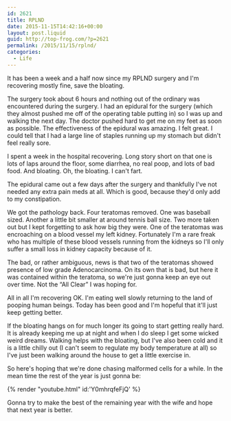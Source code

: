 ```yaml
---
id: 2621
title: RPLND
date: 2015-11-15T14:42:16+00:00
layout: post.liquid
guid: http://top-frog.com/?p=2621
permalink: /2015/11/15/rplnd/
categories:
  - Life
---
```

It has been a week and a half now since my RPLND surgery and I'm recovering mostly fine, save the bloating.

The surgery took about 6 hours and nothing out of the ordinary was encountered during the surgery. I had an epidural for the surgery (which they almost pushed me off of the operating table putting in) so I was up and walking the next day. The doctor pushed hard to get me on my feet as soon as possible. The effectiveness of the epidural was amazing. I felt great. I could tell that I had a large line of staples running up my stomach but didn't feel really sore.

I spent a week in the hospital recovering. Long story short on that one is lots of laps around the floor, some diarrhea, no real poop, and lots of bad food. And bloating. Oh, the bloating. I can't fart.

The epidural came out a few days after the surgery and thankfully I've not needed any extra pain meds at all. Which is good, because they'd only add to my constipation.

We got the pathology back. Four teratomas removed. One was baseball sized. Another a little bit smaller at around tennis ball size. Two more taken out but I kept forgetting to ask how big they were. One of the teratomas was encroaching on a blood vessel my left kidney. Fortunately I'm a rare freak who has multiple of these blood vessels running from the kidneys so I'll only suffer a small loss in kidney capacity because of it.

The bad, or rather ambiguous, news is that two of the teratomas showed presence of low grade Adenocarcinoma. On its own that is bad, but here it was contained within the teratoma, so we're just gonna keep an eye out over time. Not the &#8220;All Clear&#8221; I was hoping for.

All in all I'm recovering OK. I'm eating well slowly returning to the land of pooping human beings. Today has been good and I'm hopeful that it'll just keep getting better.

If the bloating hangs on for much longer its going to start getting really hard. It is already keeping me up at night and when I do sleep I get some wicked weird dreams. Walking helps with the bloating, but I've also been cold and it is a little chilly out (I can't seem to regulate my body temperature at all) so I've just been walking around the house to get a little exercise in.

So here's hoping that we're done chasing malformed cells for a while. In the mean time the rest of the year is just gonna be:

{% render "youtube.html" id:'Y0mhrqfeFjQ' %}

Gonna try to make the best of the remaining year with the wife and hope that next year is better.

